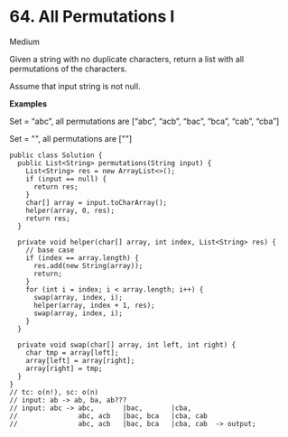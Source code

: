 # 64. All Permutations I

Medium

Given a string with no duplicate characters, return a list with all permutations of the characters.

Assume that input string is not null.

**Examples**

Set = “abc”, all permutations are \[“abc”, “acb”, “bac”, “bca”, “cab”, “cba”\]

Set = "", all permutations are \[""\]

```text
public class Solution {
  public List<String> permutations(String input) {
    List<String> res = new ArrayList<>();
    if (input == null) {
      return res;
    }
    char[] array = input.toCharArray();
    helper(array, 0, res);
    return res;
  }
  
  private void helper(char[] array, int index, List<String> res) {
    // base case
    if (index == array.length) {
      res.add(new String(array));      
      return;
    }
    for (int i = index; i < array.length; i++) {
      swap(array, index, i);
      helper(array, index + 1, res);
      swap(array, index, i);
    }
  }

  private void swap(char[] array, int left, int right) {
    char tmp = array[left];
    array[left] = array[right];
    array[right] = tmp;
  }
}
// tc: o(n!), sc: o(n)
// input: ab -> ab, ba, ab???
// input: abc -> abc,       |bac,       |cba,
//               abc, acb   |bac, bca   |cba, cab
//               abc, acb   |bac, bca   |cba, cab  -> output;
```

